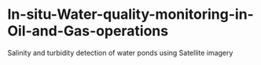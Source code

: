 # In-situ-Water-quality-monitoring-in-Oil-and-Gas-operations
Salinity and turbidity detection of water ponds using Satellite imagery
